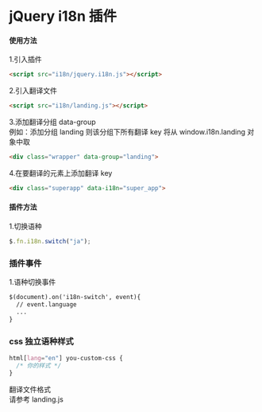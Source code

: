 # jQuery i18n 插件

#### 使用方法

1.引入插件

```html
<script src="i18n/jquery.i18n.js"></script>
```

2.引入翻译文件

```html
<script src="i18n/landing.js"></script>
```

3.添加翻译分组 data-group \
例如：添加分组 landing 则该分组下所有翻译 key 将从 window.i18n.landing 对象中取

```html
<div class="wrapper" data-group="landing">
```

4.在要翻译的元素上添加翻译 key

```html
<div class="superapp" data-i18n="super_app">
```

#### 插件方法

1.切换语种

```js
$.fn.i18n.switch("ja");
```

### 插件事件

1.语种切换事件

```html
$(document).on('i18n-switch', event){
  // event.language
  ...
}
```

### css 独立语种样式

```css
html[lang="en"] you-custom-css {
  /* 你的样式 */
}
```

翻译文件格式 \
请参考 landing.js
